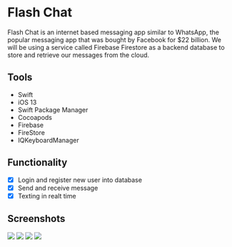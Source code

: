 # Flash Chat

Flash Chat is an internet based messaging app similar to WhatsApp, the popular messaging app that was bought by Facebook for $22 billion. We will be using a service called Firebase Firestore as a backend database to store and retrieve our messages from the cloud.

## Tools

- Swift
- iOS 13
- Swift Package Manager
- Cocoapods
- Firebase
- FireStore
- IQKeyboardManager

## Functionality

- [x] Login and register new user into database
- [x] Send and receive message
- [x] Texting in realt time

## Screenshots

<img src="Simulator Screen Shot - iPhone 11 - 2021-01-08 at 14.13.10.png">
<img src="Simulator Screen Shot - iPhone 11 - 2021-01-08 at 14.13.15.png">
<img src="Simulator Screen Shot - iPhone 11 - 2021-01-08 at 14.13.20.png">
<img src="Simulator Screen Shot - iPhone 11 - 2021-01-08 at 14.13.44.png">



